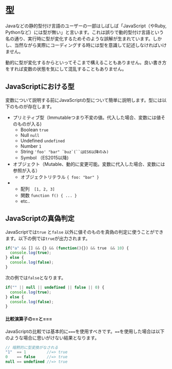 # 型

Javaなどの静的型付け言語のユーザーの一部はしばしば「JavaScript（やRuby, Pythonなど）には型が無い」と言います。これは誤りで動的型付け言語という名の通り、実行時に型が変化するためそのような誤解が生まれています。しかし、当然ながら実際にコーディングする時には型を意識して記述しなければいけません。

動的に型が変化するからといってそこまで構えることもありません。良い書き方をすれば変数の状態を気にして混乱することもありません。

## JavaScriptにおける型

変数について説明する前にJavaScriptの型について簡単に説明します。型には以下のものが存在します。

* プリミティブ型（Immutableつまり不変の値。代入した場合、変数には値そのものが入る\)
  * Boolean `true`
  * Null `null`
  * Undefined  `undefined`
  * Number `1`
  * String ```'foo' "bar" `buz`(``はES6以降のみ)```
  * Symbol （ES2015以降\)
* オブジェクト（Mutable、動的に変更可能。変数に代入した場合、変数には参照が入る）
  * オブジェクトリテラル `{ foo: "bar" }`
* * 配列　`[1, 2, 3]`
  * 関数 `function f() { ... }`
  * etc..

## JavaScriptの真偽判定

JavaScriptでは`true` と`false` 以外に値そのものを真偽の判定に使うことができます。以下の例では`true`が出力されます。

```js
if("a" && [] && {} && (function(){}) && true　&& 10) {
  console.log(true);
} else {
  console.log(false);
}
```

次の例では`false`となります。

```js
if("" || null || undefined || false || 0) {
  console.log(true);
} else {
  console.log(false);
}
```

#### 比較演算子の==と===

JavaScriptの比較では基本的に`===`を使用すべきです。`==`を使用した場合は以下のような場合に思いがけない結果となります。

```js
// 暗黙的に型変換がなされる
"1"  == 1         //=> true
0    == false     //=> true
null == undefined //=> true
```



